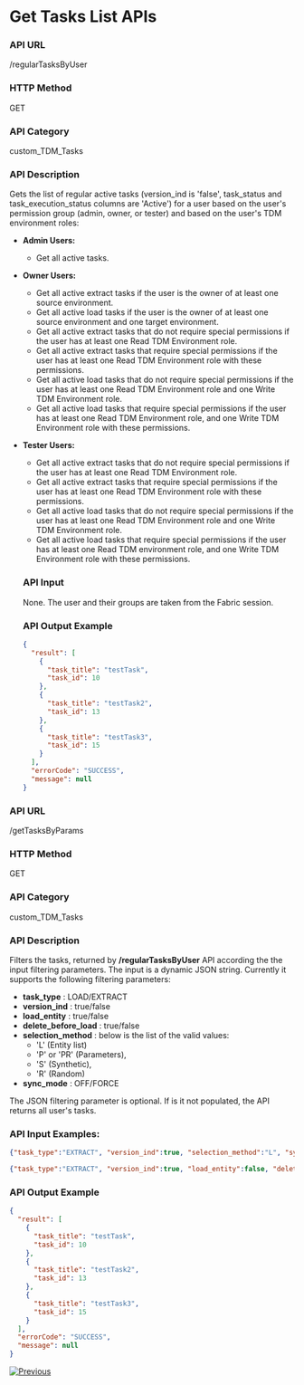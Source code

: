 # Get Tasks List APIs

### API URL

/regularTasksByUser

### HTTP Method

GET

### API Category

custom_TDM_Tasks

### API Description

Gets the list of regular active tasks (version_ind is 'false', task_status and task_execution_status columns are 'Active') for a user based on the user's permission group (admin, owner, or tester) and based on the user's TDM environment roles:

- **Admin Users:**
  
  - Get all active tasks.
  
- **Owner Users:**
  - Get all active extract tasks if the user is the owner of at least one source environment.
  - Get all active load tasks if the user is the owner of at least one source environment and one target environment.
  - Get all active extract tasks that do not require special permissions if the user has at least one Read TDM Environment role.
  - Get all active extract tasks that require special permissions if the user has at least one Read TDM Environment role with these permissions.
  - Get all active load tasks that do not require special permissions if the user has at least one Read TDM Environment role and one Write TDM Environment role.
  - Get all active load tasks that require special permissions if the user has at least one Read TDM Environment role, and one Write TDM Environment role with these permissions.

- **Tester Users:**

  - Get all active extract tasks that do not require special permissions if the user has at least one Read TDM Environment role.
  - Get all active extract tasks that require special permissions if the user has at least one Read TDM Environment role with these permissions.
  - Get all active load tasks that do not require special permissions if the user has at least one Read TDM Environment role and one Write TDM Environment role.
  - Get all active load tasks that require special permissions if the user has at least one Read TDM environment role, and one Write TDM Environment role with these permissions.

  ### API Input

  None. The user and their groups are taken from the Fabric session.

  ### API Output Example

  ```json
  {
    "result": [
      {
        "task_title": "testTask",
        "task_id": 10
      },
      {
        "task_title": "testTask2",
        "task_id": 13
      },
      {
        "task_title": "testTask3",
        "task_id": 15
      }
    ],
    "errorCode": "SUCCESS",
    "message": null
  }
  ```
  

### API URL

/getTasksByParams

### HTTP Method

GET

### API Category

custom_TDM_Tasks

### API Description

Filters the tasks, returned by **/regularTasksByUser** API according the the input filtering parameters. The input is a dynamic JSON string. 
Currently it supports the following filtering parameters:
- **task_type** : LOAD/EXTRACT
- **version_ind** : true/false
- **load_entity** : true/false
- **delete_before_load** : true/false 
- **selection_method** : below is the list of the valid values:
  - 'L' (Entity list)
  - 'P' or 'PR' (Parameters), 
  - 'S' (Synthetic), 
  - 'R' (Random) 
- **sync_mode** : OFF/FORCE

The JSON filtering parameter is optional. If is it not populated, the API returns all user's tasks.

### API Input Examples:
   ```json
   {"task_type":"EXTRACT", "version_ind":true, "selection_method":"L", "sync_mode":"FORCE"}
   ```
  
  ```json
  {"task_type":"EXTRACT", "version_ind":true, "load_entity":false, "delete_before_load":false, "selection_method":"L", "sync_mode":"FORCE"}
  ```
  
### API Output Example

  ```json
  {
    "result": [
      {
        "task_title": "testTask",
        "task_id": 10
      },
      {
        "task_title": "testTask2",
        "task_id": 13
      },
      {
        "task_title": "testTask3",
        "task_id": 15
      }
    ],
    "errorCode": "SUCCESS",
    "message": null
  }
  ```

  [![Previous](/articles/images/Previous.png)](01_tdm_basic_task_execution_flow.md)
